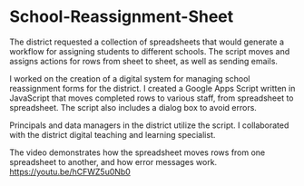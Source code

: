 # School-Reassignment-Sheet
The district requested a collection of spreadsheets that would generate a workflow for assigning students to different schools. The script moves and assigns actions for rows from sheet to sheet, as well as sending emails.

I worked on the creation of a digital system for managing school reassignment forms for the district. I created a Google Apps Script written in JavaScript that moves completed rows to various staff, from spreadsheet to spreadsheet. The script also includes a dialog box to avoid errors. 

Principals and data managers in the district utilize the script. I collaborated with the district digital teaching and learning specialist. 

The video demonstrates how the spreadsheet moves rows from one spreadsheet to another, and how error messages work.
https://youtu.be/hCFWZ5u0Nb0
